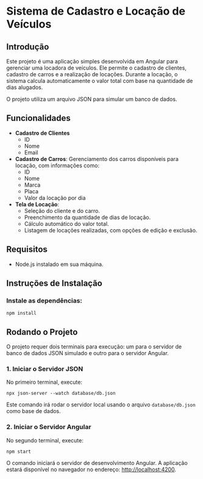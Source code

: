 <h1>Sistema de Cadastro e Locação de Veículos</h1>

  <h2>Introdução</h2>
  <p>Este projeto é uma aplicação simples desenvolvida em Angular para gerenciar uma locadora de veículos. Ele permite o cadastro de clientes, cadastro de carros e a realização de locações. Durante a locação, o sistema calcula automaticamente o valor total com base na quantidade de dias alugados.</p>
  <p>O projeto utiliza um arquivo JSON para simular um banco de dados.</p>

  <h2>Funcionalidades</h2>
  <ul>
    <li><strong>Cadastro de Clientes</strong>
     <ul>
        <li>ID</li>
        <li>Nome</li>
        <li>Email</li>
      </ul>
    </li>
    <li><strong>Cadastro de Carros</strong>: Gerenciamento dos carros disponíveis para locação, com informações como:
      <ul>
        <li>ID</li>
        <li>Nome</li>
        <li>Marca</li>
        <li>Placa</li>
        <li>Valor da locação por dia</li>
      </ul>
    </li>
    <li><strong>Tela de Locação</strong>:
      <ul>
        <li>Seleção do cliente e do carro.</li>
        <li>Preenchimento da quantidade de dias de locação.</li>
        <li>Cálculo automático do valor total.</li>
        <li>Listagem de locações realizadas, com opções de edição e exclusão.</li>
      </ul>
    </li>
  </ul>

  <h2>Requisitos</h2>
  <ul>
    <li>Node.js instalado em sua máquina.</li>
  </ul>

  <h2>Instruções de Instalação</h2>

  <h3>Instale as dependências:</h3>
  <pre><code>npm install</code></pre>

  <h2>Rodando o Projeto</h2>
  <p>O projeto requer dois terminais para execução: um para o servidor de banco de dados JSON simulado e outro para o servidor Angular.</p>

  <h3>1. Iniciar o Servidor JSON</h3>
  <p>No primeiro terminal, execute:</p>
  <pre><code>npx json-server --watch database/db.json</code></pre>
  <p>Este comando irá rodar o servidor local usando o arquivo <code>database/db.json</code> como base de dados.</p>

  <h3>2. Iniciar o Servidor Angular</h3>
  <p>No segundo terminal, execute:</p>
  <pre><code>npm start</code></pre>
  <p>O comando iniciará o servidor de desenvolvimento Angular. A aplicação estará disponível no navegador no endereço: <a href="http://localhost:4200" target="_blank">http://localhost:4200</a>.</p>

